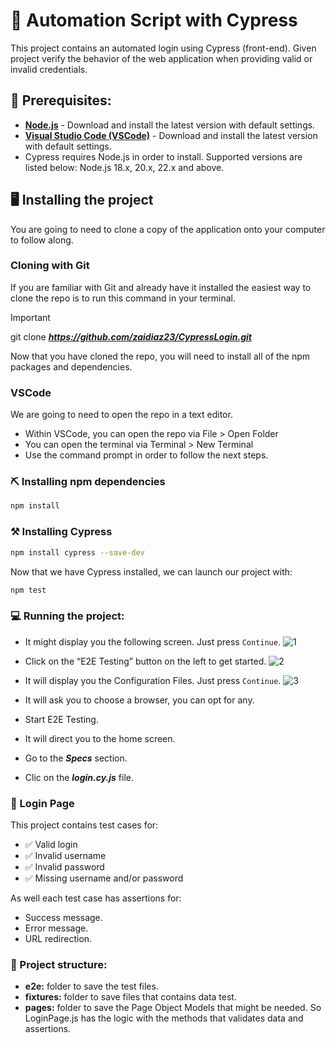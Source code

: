 # :open_file_folder: Automation Script with Cypress
This project contains an automated login using Cypress (front-end). Given project verify the behavior of the web application when providing valid or invalid credentials. 

## :page_with_curl: Prerequisites:
- **[Node.js](https://nodejs.org/)** - Download and install the latest version with default settings. 
- **[Visual Studio Code (VSCode)](https://code.visualstudio.com/)** - Download and install the latest version with default settings.
- Cypress requires Node.js in order to install. Supported versions are listed below: Node.js 18.x, 20.x, 22.x and above.

## :desktop_computer:	 Installing the project

You are going to need to clone a copy of the application onto your computer to follow along.

### Cloning with Git
If you are familiar with Git and already have it installed the easiest way to clone the repo is to run this command in your terminal.

> [!IMPORTANT]
> git clone **_https://github.com/zaidiaz23/CypressLogin.git_**

Now that you have cloned the repo, you will need to install all of the npm packages and dependencies. 

### VSCode
We are going to need to open the repo in a text editor.
+ Within VSCode, you can open the repo via File > Open Folder
+ You can open the terminal via Terminal > New Terminal
+ Use the command prompt in order to follow the next steps.

### :pick: Installing npm dependencies

```sh
npm install
```

### :hammer_and_pick: Installing Cypress
```sh
npm install cypress --save-dev
```
Now that we have Cypress installed, we can launch our project with:

```sh
npm test
```

### :computer:	 Running the project:
+ It might display you the following screen. Just press `Continue`.
![1](https://github.com/user-attachments/assets/955b0ffc-88b2-499f-891c-7d22e46cfb42)

+ Click on the “E2E Testing” button on the left to get started.
![2](https://github.com/user-attachments/assets/ca607d22-48bd-4b99-b13c-f358a2da44cb)

+ It will display you the Configuration Files. Just press `Continue`.
![3](https://github.com/user-attachments/assets/3e099a74-54af-4378-9fc6-2598b3ac728c)

+ It will ask you to choose a browser, you can opt for any.

+ Start E2E Testing.
+ It will direct you to the home screen.
+ Go to the **_Specs_** section. 
+ Clic on the **_login.cy.js_** file.


### :pushpin: Login Page
This project contains test cases for:
- :white_check_mark: Valid login
- :white_check_mark: Invalid username
- :white_check_mark: Invalid password
- :white_check_mark: Missing username and/or password 

As well each test case has assertions for: 
- Success message. 
- Error message.
- URL redirection.

### :dolphin: Project structure:
- **e2e:** folder to save the test files.
- **fixtures:** folder to save files that contains data test.
- **pages:** folder to save the Page Object Models that might be needed. So LoginPage.js has the logic with the methods that validates data and assertions.
